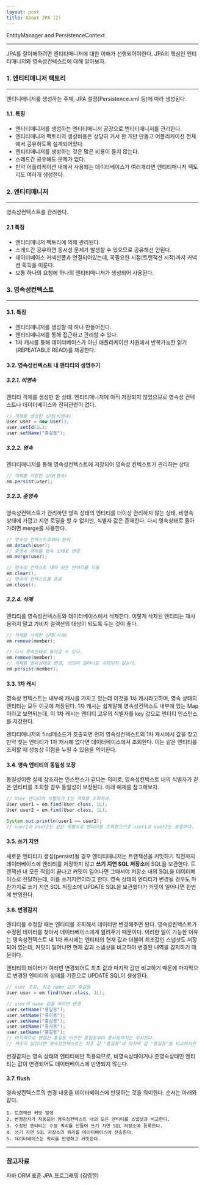 ```yaml
---
layout: post
title: About JPA (2)
---
```

EntityManager and PersistenceContext

-------------
JPA를 잘이해하려면 엔티티매니저에 대한 이해가 선행되어야한다. JPA의 핵심인 엔티티매니저와 영속성컨텍스트에 대해 알아보자.

### 1. 엔티티매니저 팩토리

------

엔티니매니저를 생성하는 주체,  JPA 설정(Persistence.xml 등)에 따라 생성된다.

#### 1.1. 특징

- 엔티티매니저를 생성하는 엔티티매니저 공장으로 엔티티매니저를 관리한다.
- 엔티티매니저 팩토리의 생성비용은 상당히 커서 한 개만 만들고 어플리케이션 전체에서 공유하도록 설계되어있다.
- 엔티티매니저를 생성하는 것은 많은 비용이 들지 않는다.
- 스레드간 공유해도 문제가 없다.
- 만약 어플리케이션 내에서 사용되는 데이터베이스가 여러개라면 엔티티매니저 팩토리도 여러개 생성한다.



### 2. 엔티티매니저

------

영속성컨텍스트를 관리한다.

#### 2.1 특징

- 엔티티매니저 팩토리에 의해 관리된다.
- 스레드간 공유하면 동시성 문제가 발생할 수 있으므로 공유해선 안된다.
- 데이터베이스 커넥션풀과 연결되어있는데, 꼭필요한 시점(트랜잭션 시작)까지 커넥션 획득을 미룬다.
- 보통 하나의 요청에 하나의 엔티티매니저가 생성되어 사용된다.



### 3. 영속성컨텍스트

------

#### 3.1. 특징

- 엔티티매니저를 생성할 때 하나 만들어진다.
- 엔티티매니저를 통해 접근하고 관리할 수 있다.
- 1차 캐시를 통해 데이터베이스가 아닌 애플리케이션 차원에서 반복가능한 읽기(REPEATABLE READ)를 제공한다.

#### 3.2. 영속성컨텍스트 내 엔티티의 생명주기

##### 3.2.1. 비영속

엔티티 객체를 생성만 한 상태. 엔티티매니저에 아직 저장되지 않았으므로 영속성 컨텍스트나 데이터베이스와 전혀관련이 없다.

```java
// 객체를 생성한 상태(비영속)
User user = new User();
user.setId(1L);
user.setName("홍길동");
```

  

##### 3.2.2. 영속

엔티티매니저를 통해 영속성컨텍스트에 저장되어 영속성 컨텍스트가 관리하는 상태

```java
// 객체를 저장한 상태(영속)
em.persist(user);
```



##### 3.2.3. 준영속

영속성컨텍스트가 관리하던 영속 상태의 엔티티를 더이상 관리하지 않는 상태. 비영속 상태에 가깝고 지연 로딩을 할 수 없지만, 식별자 값은 존재한다. 다시 영속상태로 돌아가려면 merge를 사용한다.

```java
// 영속성 컨텍스트로부터 분리
em.detach(user);
// 준영속 객체를 영속 상태로 변경
em.merge(user);

// 영속성 컨텍스트 내의 모든 엔티티를 지움
em.clear();
// 영속석 컨텍스트를 종료
em.close();
```



##### 3.2.4. 삭제

엔티티를 영속성컨텍스트와 데이터베이스에서 삭제한다. 이렇게 삭제된 엔티티는 재사용하지 말고 가비지 컬렉션의 대상이 되도록 두는 것이 좋다.

```java
// 객체를 삭제한 상태(삭제)
em.remove(member);

// 다시 영속상태로 돌아갈 수 있다.
em.remove(member);
// 객체를 영속상태로 변경, 커밋이 일어나도 삭제되지 않는다.
em.persist(member);
```



#### 3.3. 1차 캐시

영속성 컨텍스트는 내부에 캐시를 가지고 있는데 이것을 1차 캐시라고하며, 영속 상태의 엔티티는 모두 이곳에 저장된다. 1차 캐시는 쉽게말해 영속성컨텍스트 내부에 있는 Map이라고 보면되는데, 이 1차 캐시는 엔티티 고유의 식별자를 key 값으로 엔티티 인스턴스를 저장한다.

엔티티매니저의 find메소드가 호출되면 먼저 영속성컨텍스트의 1차 캐시에서 값을 찾고 만약 찾는 엔티티가 1차 캐시에 없다면 데이터베이스에서 조회한다. 이는 같은 엔티티를 조회할 때 성능상 이점을 누릴 수 있음을 의미한다.


#### 3.4. 영속 엔티티의 동일성 보장

동일성이란 실제 참조하는 인스턴스가 같다는 의미로, 영속성컨텍스트 내의 식별자가 같은 엔티티를 조회할 경우 동일성이 보장된다. 아래 예제를 참고해보자.

```java
// User 엔티티의 식별자가 1인 객체를 조회하라.
User user1 = em.find(User.class, 1L);
User user2 = em.find(User.class, 1L);

System.out.println(user1 == user2);
// user1과 user2는 같은 식별자로 엔티티를 조회했으므로 user1과 user2는 동일하다.
```



#### 3.5. 쓰기 지연

새로운 엔티티가 생성(persist)될 경우 엔티티매니저는 트랜잭션을 커밋하기 직전까지 데이터베이스에 엔티티를 저장하지 않고 **쓰기 지연 SQL 저장소**에 SQL을 보관한다. 트랜잭션 내 모든 작업이 끝나고 커밋이 일어나면 그때서야 저장소 내의 SQL을 데이터베이스로 전달하는데, 이를 쓰기지연이라고 한다. 영속 상태의 엔티티가 변경될 경우도 마찬가지로 쓰기 지연 SQL 저장소에 UPDATE SQL을 보관했다가 커밋이 일어나면 한번에 반영한다.

#### 3.6. 변경감지

엔티티를 수정할 때는 엔티티를 조회해서 데이터만 변경해주면 된다. 영속성컨텍스트가 수정된 데이터를 찾아서 데이터베이스에게 알려주기 때문이다. 이러한 일이 가능한 이유는 영속성컨텍스트 내 1차 캐시에는 엔티티의 현재 값과 더불어 최초값인 스냅샷도 저장되어 있는데, 커밋이 일어나면 현재 값과 스냅샷을 비교하여 변경된 내역을 감지하기 때문이다. 



엔티티의 데이터가 여러번 변경되어도 최초 값과 마지막 값만 비교하기 때문에 마지막으로 변경된 엔티티의 상태를 기준으로 UPDATE SQL이 생성된다.

```java
// user 조회, 최초 name 값은 홍길동
User user = em.find(User.class, 1L);

// user의 name 값을 여러번 변경
user.setName("홍일동");
user.setName("홍이동");
user.setName("홍삼동");
user.setName("홍사동");
user.setName("홍길동");
// 마지막으로 변경된 홍길동 이전인 홍일동부터 홍사동까지는 무시된다.
// 커밋이 일어나면 영속성컨텍스트는 최초 값 "홍길동"과 마지막 값 "홍길동"을 비교하지만 변경되지 않았으므로 UPDATE SQL을 생성하지 않는다.
```



변경감지는 영속 상태의 엔티티에만 적용되므로, 비영속상태이거나 준영속상태인 엔티티는 값이 변경되어도 데이터베이스에 반영되지 않는다.



#### 3.7. flush

영속성컨텍스트의 변경 내용을 데이터베이스에 반영하는 것을 의미한다. 순서는 아래와 같다.

```
1. 트랜잭션 커밋 발생
2. 변경감지가 작동되어 영속성컨텍스트 내의 모든 엔티티를 스냅샷과 비교한다.
3. 수정된 엔티티는 수정 쿼리를 만들어 쓰기 지연 SQL 저장소에 등록한다.
4. 쓰기 지연 SQL 저장소의 쿼리를 데이터베이스에 전송한다.
5. 데이터베이스는 쿼리를 반영하고 커밋한다.
```

------

### 참고자료

자바 ORM 표준 JPA 프로그래밍 (김영한)

